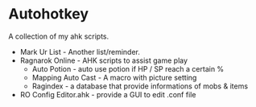 # Autohotkey

A collection of my ahk scripts.

* Mark Ur List - Another list/reminder.
* Ragnarok Online - AHK scripts to assist game play
  - Auto Potion - auto use potion if HP / SP reach a certain %
  - Mapping Auto Cast - A macro with picture setting
  - Ragindex - a database that provide informations of mobs & items
* RO Config Editor.ahk - provide a GUI to edit .conf file
